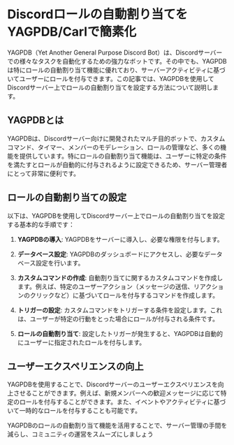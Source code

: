 # Discordロールの自動割り当てをYAGPDB/Carlで簡素化

YAGPDB（Yet Another General Purpose Discord Bot）は、Discordサーバーでの様々なタスクを自動化するための強力なボットです。その中でも、YAGPDBは特にロールの自動割り当て機能に優れており、サーバーアクティビティに基づいてユーザーにロールを付与できます。この記事では、YAGPDBを使用してDiscordサーバー上でロールの自動割り当てを設定する方法について説明します。

## YAGPDBとは

YAGPDBは、Discordサーバー向けに開発されたマルチ目的ボットで、カスタムコマンド、タイマー、メンバーのモデレーション、ロールの管理など、多くの機能を提供しています。特にロールの自動割り当て機能は、ユーザーに特定の条件を満たすとロールが自動的に付与されるように設定できるため、サーバー管理者にとって非常に便利です。

## ロールの自動割り当ての設定

以下は、YAGPDBを使用してDiscordサーバー上でロールの自動割り当てを設定する基本的な手順です：

1. **YAGPDBの導入**: YAGPDBをサーバーに導入し、必要な権限を付与します。

2. **データベース設定**: YAGPDBのダッシュボードにアクセスし、必要なデータベース設定を行います。

3. **カスタムコマンドの作成**: 自動割り当てに関するカスタムコマンドを作成します。例えば、特定のユーザーアクション（メッセージの送信、リアクションのクリックなど）に基づいてロールを付与するコマンドを作成します。

4. **トリガーの設定**: カスタムコマンドをトリガーする条件を設定します。これは、ユーザーが特定の行動をとった場合にロールが付与される条件です。

5. **ロールの自動割り当て**: 設定したトリガーが発生すると、YAGPDBは自動的にユーザーに指定されたロールを付与します。

## ユーザーエクスペリエンスの向上

YAGPDBを使用することで、Discordサーバーのユーザーエクスペリエンスを向上させることができます。例えば、新規メンバーへの歓迎メッセージに応じて特定のロールを付与することができます。また、イベントやアクティビティに基づいて一時的なロールを付与することも可能です。

YAGPDBのロールの自動割り当て機能を活用することで、サーバー管理の手間を減らし、コミュニティの運営をスムーズにしましょう
